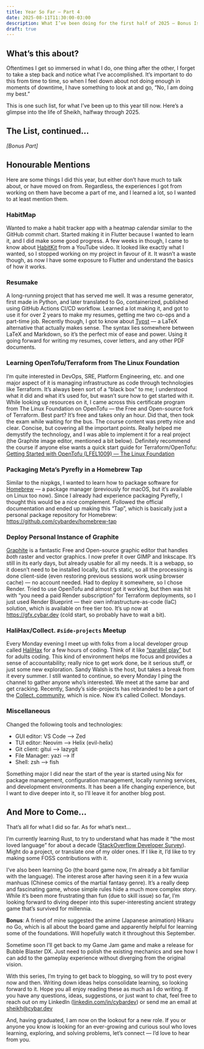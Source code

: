 ```yaml
---
title: Year So Far — Part 4
date: 2025-08-11T11:30:00-03:00
description: What I’ve been doing for the first half of 2025 — Bonus Issue
draft: true
---
```


## What’s this about?

Oftentimes I get so immersed in what I do, one thing after the other, I forget to take a step back and notice what I’ve accomplished. It’s important to do this from time to time, so when I feel down about not doing enough in moments of downtime, I have something to look at and go, “No, I am doing my best.”

This is one such list, for what I’ve been up to this year till now. Here’s a glimpse into the life of Sheikh, halfway through 2025.

## The List, continued...

_[Bonus Part]_

## Honourable Mentions

Here are some things I did this year, but either don’t have much to talk about, or have moved on from. Regardless, the experiences I got from working on them have become a part of me, and I learned a lot, so I wanted to at least mention them.

### HabitMap

Wanted to make a habit tracker app with a heatmap calendar similar to the GitHub commit chart. Started making it in Flutter because I wanted to learn it, and I did make some good progress. A few weeks in though, I came to know about [HabitKit](https://www.habitkit.app/) from a YouTube video. It looked like exactly what I wanted, so I stopped working on my project in favour of it. It wasn’t a waste though, as now I have some exposure to Flutter and understand the basics of how it works.

### Resumake

A long-running project that has served me well. It was a resume generator, first made in Python, and later translated to Go, containerized, published using GitHub Actions CI/CD workflow. Learned a lot making it, and got to use it for over 2 years to make my resumes, getting me two co-ops and a part-time job. Recently though, I got to know about [Typst](https://typst.app/) — a LaTeX alternative that actually makes sense. The syntax lies somewhere between LaTeX and Markdown, so it’s the perfect mix of ease and power. Using it going forward for writing my resumes, cover letters, and any other PDF documents.

### Learning OpenTofu/Terraform from The Linux Foundation

I’m quite interested in DevOps, SRE, Platform Engineering, etc. and one major aspect of it is managing infrastructure as code through technologies like Terraform. It’s always been sort of a “black box” to me; I understood what it did and what it’s used for, but wasn’t sure how to get started with it. While looking up resources on it, I came across this certificate program from The Linux Foundation on OpenTofu — the Free and Open-source fork of Terraform. Best part? It’s free and takes only an hour. Did that, then took the exam while waiting for the bus. The course content was pretty nice and clear. Concise, but covering all the important points. Really helped me demystify the technology, and I was able to implement it for a real project (the Graphite image editor, mentioned a bit below). Definitely recommend the course if anyone else wants a quick start guide for Terraform/OpenTofu: [Getting Started with OpenTofu (LFEL1009) — The Linux Foundation](https://training.linuxfoundation.org/express-learning/getting-started-with-opentofu-lfel1009/)

### Packaging Meta’s Pyrefly in a Homebrew Tap

Similar to the nixpkgs, I wanted to learn how to package software for [Homebrew](https://brew.sh) — a package manager (previously for macOS, but it’s available on Linux too now). Since I already had experience packaging Pyrefly, I thought this would be a nice complement. Followed the official documentation and ended up making this “Tap”, which is basically just a personal package repository for Homebrew: https://github.com/cybardev/homebrew-tap

### Deploy Personal Instance of Graphite

[Graphite](https://github.com/GraphiteEditor/Graphite) is a fantastic Free and Open-source graphic editor that handles _both_ raster and vector graphics. I now prefer it over GIMP and Inkscape. It’s still in its early days, but already usable for all my needs. It is a webapp, so it doesn’t need to be installed locally, but it’s static, so all the processing is done client-side (even restoring previous sessions work using browser cache) — no account needed. Had to deploy it somewhere, so I chose Render. Tried to use OpenTofu and almost got it working, but then was hit with “you need a paid Render subscription” for Terraform deployments, so I just used Render Blueprint — their own infrastructure-as-code (IaC) solution, which is available on free tier too. It’s up now at https://gfx.cybar.dev (cold start, so probably have to wait a bit).

### HaliHax/Collect. `#side-projects` Meetup

Every Monday evening I meet up with folks from a local developer group called [HaliHax](https://www.halihax.com/) for a few hours of coding. Think of it like [“parallel play”](https://en.m.wikipedia.org/wiki/Parallel_play) but for adults coding. This kind of environment helps me focus and provides a sense of accountability; really nice to get work done, be it serious stuff, or just some new exploration. Sandy Walsh is the host, but takes a break from it every summer. I still wanted to continue, so every Monday I ping the channel to gather anyone who’s interested. We meet at the same bar and get cracking. Recently, Sandy’s side-projects has rebranded to be a part of the [Collect. community](https://www.collecthalifax.org/), which is nice. Now it’s called Collect. Mondays.

### Miscellaneous

Changed the following tools and technologies:
- GUI editor: VS Code —> Zed
- TUI editor: Neovim —> Helix (evil-helix)
- Git client: gitui —> lazygit
- File Manager: yazi —> lf
- Shell: zsh —> fish

Something major I did near the start of the year is started using Nix for package management, configuration management, locally running services, and development environments. It has been a life changing experience, but I want to dive deeper into it, so I’ll leave it for another blog post.

## And More to Come…

That’s all for what I did so far. As for what’s next…

I’m currently learning Rust, to try to understand what has made it “the most loved language” for about a decade ([StackOverflow Developer Survey](https://survey.stackoverflow.co/2025/technology#admired-and-desired-language-desire-admire)). Might do a project, or translate one of my older ones. If I like it, I’d like to try making some FOSS contributions with it.

I’ve also been learning Go (the board game now, I’m already a bit familiar with the language). The interest arose after having seen it in a few wuxia manhuas (Chinese comics of the martial fantasy genre). It’s a really deep and fascinating game, whose simple rules hide a much more complex story. While it’s been more frustrating than fun (due to skill issue) so far, I’m looking forward to diving deeper into this super-interesting ancient strategy game that’s survived for millennia.

**Bonus**: A friend of mine suggested the anime (Japanese animation) Hikaru no Go, which is all about the board game and apparently helpful for learning some of the foundations. Will hopefully watch it throughout this September.

Sometime soon I’ll get back to my Game Jam game and make a release for Bubble Blaster DX. Just need to polish the existing mechanics and see how I can add to the gameplay experience without diverging from the original vision.

With this series, I’m trying to get back to blogging, so will try to post every now and then. Writing down ideas helps consolidate learning, so looking forward to it. Hope you all enjoy reading these as much as I do writing. If you have any questions, ideas, suggestions, or just want to chat, feel free to reach out on my LinkedIn ([linkedin.com/in/cybardev](https://www.linkedin.com/in/cybardev)) or send me an email at [sheikh@cybar.dev](mailto:sheikh@cybar.dev)

And, having graduated, I am now on the lookout for a new role. If you or anyone you know is looking for an ever-growing and curious soul who loves learning, exploring, and solving problems, let’s connect — I’d love to hear from you.